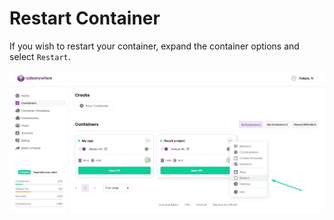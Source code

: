 # Restart Container

If you wish to restart your container, expand the container options and select <code>Restart</code>.

<p><img src="/images/dashboard/containers/restart-container.png" alt="Restart container" class="width-90"/></p>
